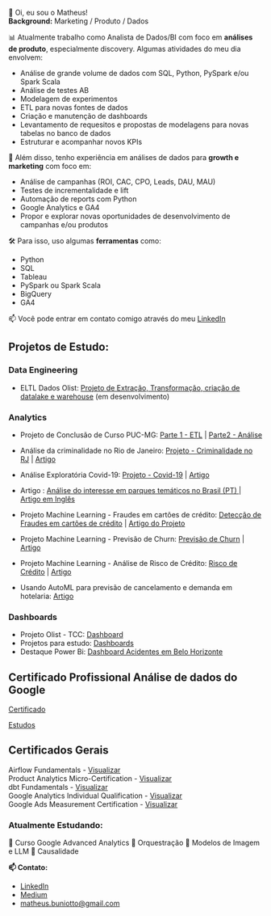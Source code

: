  👋 Oi, eu sou o Matheus!\
 **Background:** Marketing / Produto / Dados
 
📊 Atualmente trabalho como Analista de Dados/BI com foco em **análises de produto**, especialmente discovery. Algumas atividades do meu dia envolvem:
- Análise de grande volume de dados com SQL, Python, PySpark e/ou Spark Scala
- Análise de testes AB
- Modelagem de experimentos
- ETL para novas fontes de dados
- Criação e manutenção de dashboards
- Levantamento de requesitos e propostas de modelagens para novas tabelas no banco de dados
- Estruturar e acompanhar novos KPIs

🚀 Além disso, tenho experiência em análises de dados para **growth e marketing** com foco em:
- Análise de campanhas (ROI, CAC, CPO, Leads, DAU, MAU)
- Testes de incrementalidade e lift
- Automação de reports com Python
- Google Analytics e GA4
- Propor e explorar novas oportunidades de desenvolvimento de campanhas e/ou produtos

🛠️ Para isso, uso algumas **ferramentas** como:
- Python
- SQL 
- Tableau
- PySpark ou Spark Scala
- BigQuery
- GA4

📫 Você pode entrar em contato comigo através do meu [LinkedIn](https://www.linkedin.com/in/matheus-buniotto)

## Projetos de Estudo:

### Data Engineering
* ELTL Dados Olist: [Projeto de Extração, Transformação, criação de datalake e warehouse](https://github.com/matheusbuniotto/projeto_olist_eng_dados) (em desenvolvimento)

### Analytics 
* Projeto de Conclusão de Curso PUC-MG: [Parte 1 - ETL](https://matheus-buniotto.medium.com/analisando-os-dados-do-olist-e-commerce-parte-1-510598430aa3)  | [Parte2 - Análise](https://matheus-buniotto.medium.com/an%C3%A1lise-explorat%C3%B3ria-de-dados-eda-e-commerce-olist-e0e7031b4e93) 

* Análise da criminalidade no Rio de Janeiro: [Projeto - Criminalidade no RJ](https://github.com/matheusbuniotto/portfolio/blob/main/Projects/Analisando_a_Viol%C3%AAncia_no_Rio_de_Janeiro.ipynb) | [Artigo](https://matheus-buniotto.medium.com/viol%C3%AAncia-no-rio-de-janeiro-an%C3%A1lise-dos-dados-24b94e6edb94)
 
* Análise Exploratória Covid-19: [Projeto - Covid-19](https://github.com/matheusbuniotto/portfolio/blob/main/Projects/Projeto_Panorama_da_Covid_19.ipynb) | [Artigo](https://matheus-buniotto.medium.com/an%C3%A1lise-de-dados-covid-19-26cafa71f3b8)
* Artigo : [Análise do interesse em parques temáticos no Brasil (PT) ](https://matheus-buniotto.medium.com/o-interesse-por-parques-tem%C3%A1ticos-no-brasil-durante-a-pandemia-61982dc84e30) | [Artigo em Inglês](https://matheus-buniotto.medium.com/the-interest-in-theme-parks-in-brazil-during-a-pandemic-ffbdc17d715)

* Projeto Machine Learning - Fraudes em cartões de crédito: [Detecção de Fraudes em cartões de crédito](https://github.com/matheusbuniotto/portfolio/blob/main/Projects/Projeto_Detec%C3%A7%C3%A3o_de_Fraudes_em_cart%C3%B5es_de_cr%C3%A9dito_%5BMachine_Learning%5D.ipynb) | [Artigo do Projeto](https://matheus-buniotto.medium.com/detec%C3%A7%C3%A3o-de-fraudes-em-cart%C3%B5es-de-cr%C3%A9dito-com-machine-learning-e000d26ab30b)
* Projeto Machine Learning - Previsão de Churn: [Previsão de Churn](https://github.com/matheusbuniotto/portfolio/blob/main/Projects/Churn_Prediction_para_empresa_de_Telecomunica%C3%A7%C3%B5es.ipynb) | [Artigo](https://matheus-buniotto.medium.com/projeto-churn-rate-prediction-1d2b21067b42)

* Projeto Machine Learning - Análise de Risco de Crédito: [Risco de Crédito](https://github.com/matheusbuniotto/portfolio/blob/main/Projects/Projeto%20Risco%20de%20Cr%C3%A9dito.ipynb) | [Artigo](https://matheus-buniotto.medium.com/detec%C3%A7%C3%A3o-de-fraudes-em-cart%C3%B5es-de-cr%C3%A9dito-com-machine-learning-e000d26ab30b)

* Usando AutoML para previsão de cancelamento e demanda em hotelaria: [Artigo](https://matheus-buniotto.medium.com/usando-automl-para-previs%C3%A3o-de-demanda-e-cancelamento-de-hospedagem-hotel-e-resort-f2ac289ec7ac)

### Dashboards
* Projeto Olist - TCC: [Dashboard](https://app.powerbi.com/view?r=eyJrIjoiMjE4ZGFmZWUtMjUzZS00ZWQzLTlmOWMtMzIyMGNjNzRhNGY4IiwidCI6IjE0Y2JkNWE3LWVjOTQtNDZiYS1iMzE0LWNjMGZjOTcyYTE2MSIsImMiOjh9)
* Projetos para estudo: [Dashboards](https://github.com/matheusbuniotto/portifolio/tree/main/Dashboards)
* Destaque Power Bi: [Dashboard Acidentes em Belo Horizonte](https://app.powerbi.com/view?r=eyJrIjoiOWYxNzliZDgtMjZjZC00NjhkLWJjNTQtNTFlYTM0NGM2OTAxIiwidCI6IjE0Y2JkNWE3LWVjOTQtNDZiYS1iMzE0LWNjMGZjOTcyYTE2MSIsImMiOjh9&pageName=ReportSection963661846c11d75c7999)


## Certificado Profissional Análise de dados do Google
[Certificado](https://www.credly.com/badges/05d3d891-c278-44e6-9fc9-52c02c864b0a/public_url)

[Estudos](https://github.com/matheusbuniotto/Google-Data-Analytics-Certification)

## Certificados Gerais
Airflow Fundamentals - [Visualizar](https://www.credly.com/badges/00ff94ff-accb-4888-ace1-2eaea8c3fdcb/public_url)\
Product Analytics Micro-Certification - [Visualizar](https://drive.google.com/file/d/1eCNDPvy3MlcHCRhDnqKWSbnhtnDdS9oW/view)\
dbt Fundamentals - [Visualizar](https://www.credential.net/294506fc-40d1-4590-adb9-fc67931f3886)\
Google Analytics Individual Qualification - [Visualizar](https://skillshop.exceedlms.com/student/award/X8MGeFYAgfFAxAwh9VRYouE3)\
Google Ads Measurement Certification - [Visualizar](https://skillshop.exceedlms.com/student/award/922AsswB5EHDkwasUtVWngtk)

### Atualmente Estudando:
🌱 Curso Google Advanced Analytics 
🌱 Orquestração
🌱 Modelos de Imagem e LLM
🌱 Causalidade


**📫 Contato:**
* [LinkedIn](https://www.linkedin.com/in/matheus-buniotto)
* [Medium](https://matheus-buniotto.medium.com/)
* matheus.buniotto@gmail.com
<!--
**matheusbuniotto/matheusbuniotto** is a ✨ _special_ ✨ repository because its `README.md` (this file) appears on your GitHub profile.

Here are some ideas to get you started:

- 🔭 I’m currently working on ...
- 🌱 I’m currently learning ...
- 👯 I’m looking to collaborate on ...
- 🤔 I’m looking for help with ...
- 💬 Ask me about ...
- 📫 How to reach me: ...
- 😄 Pronouns: ...
- ⚡ Fun fact: ...
-->
